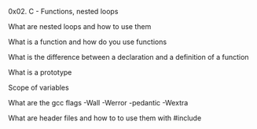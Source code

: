 0x02. C - Functions, nested loops

What are nested loops and how to use them

What is a function and how do you use functions

What is the difference between a declaration and a definition of a function

What is a prototype

Scope of variables

What are the gcc flags -Wall -Werror -pedantic -Wextra

What are header files and how to to use them with #include